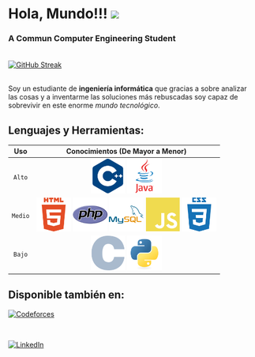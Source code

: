 #  Hola, Mundo!!!                                                    <img src="https://raw.githubusercontent.com/aemmadi/aemmadi/master/wave.gif" width="40">

### A Commun Computer Engineering Student

</br>

<a href="https://git.io/streak-stats">
  <img align="center" src="https://streak-stats.demolab.com?user=AlexCoffing&theme=onedark-duo&locale=es&date_format=j%20M%5B%20Y%5D&hide_current_streak=true" alt="GitHub Streak"/>
</a>

</br>
</br>

Soy un estudiante de **ingeniería informática** que gracias a sobre analizar las cosas y a inventarme las soluciones más rebuscadas soy capaz de sobrevivir en este enorme *mundo tecnológico*.

## Lenguajes y Herramientas:

| Uso | Conocimientos (De Mayor a Menor) |
|     :---:      |     :---:      |
| `Alto` | <img src="https://github.com/devicons/devicon/blob/master/icons/cplusplus/cplusplus-plain.svg" width="70">  <img src="https://github.com/devicons/devicon/blob/master/icons/java/java-original-wordmark.svg" width="70">|
| `Medio` | <img src="https://github.com/devicons/devicon/raw/master/icons/html5/html5-plain-wordmark.svg" width="70">  <img src="https://github.com/devicons/devicon/blob/master/icons/php/php-original.svg" width="70">  <img src="https://github.com/devicons/devicon/blob/master/icons/mysql/mysql-original-wordmark.svg" width="70">  <img src="https://github.com/devicons/devicon/blob/master/icons/javascript/javascript-plain.svg" width="70">  <img src="https://github.com/devicons/devicon/blob/master/icons/css3/css3-plain-wordmark.svg" width="70">|
| `Bajo` |  <img src="https://github.com/devicons/devicon/blob/master/icons/c/c-original.svg" width="70">  <img src= "https://github.com/devicons/devicon/blob/master/icons/python/python-original.svg" width="70">|


## Disponible también en:

[![Codeforces](https://img.shields.io/badge/Codeforces-Alex_Coffing-445f9d?style=for-the-badge&logo=Codeforces&logoColor=white&labelColor=101010)](https://codeforces.com/profile/Alex_Coffing)

</br>

[![LinkedIn](https://img.shields.io/badge/linkedin-Alex-%230077B5.svg?style=for-the-badge&logo=linkedin&logoColor=white&labelColor=101010)](https://www.linkedin.com/in/alex-de-3sp1n0s4/)

[github-overview-url]: https://github.com/AlexCoffing
